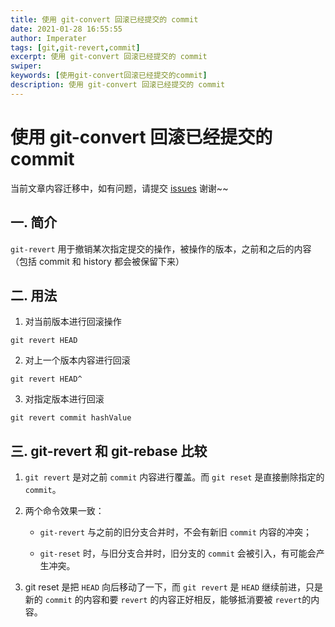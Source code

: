 ```yaml
---
title: 使用 git-convert 回滚已经提交的 commit
date: 2021-01-28 16:55:55
author: Imperater
tags: [git,git-revert,commit]
excerpt: 使用 git-convert 回滚已经提交的 commit
swiper:
keywords: [使用git-convert回滚已经提交的commit]
description: 使用 git-convert 回滚已经提交的 commit
---
```


# 使用 git-convert 回滚已经提交的 commit

当前文章内容迁移中，如有问题，请提交 [issues](https://github.com/Starrier/starrier.github.io/issues) 谢谢~~

## 一. 简介

`git-revert` 用于撤销某次指定提交的操作，被操作的版本，之前和之后的内容（包括 commit 和 history 都会被保留下来）

## 二. 用法

1. 对当前版本进行回滚操作

```git
git revert HEAD           
```

2. 对上一个版本内容进行回滚

```git
git revert HEAD^   
```

3. 对指定版本进行回滚

```git
git revert commit hashValue
```

## 三. git-revert 和 git-rebase 比较

1. `git revert` 是对之前 `commit` 内容进行覆盖。而 `git reset` 是直接删除指定的 `commit`。

2. 两个命令效果一致：
   
   - `git-revert` 与之前的旧分支合并时，不会有新旧 `commit` 内容的冲突；
     
   - `git-reset` 时，与旧分支合并时，旧分支的 `commit` 会被引入，有可能会产生冲突。
    
3. git reset 是把 `HEAD` 向后移动了一下，而 `git revert` 是 `HEAD` 继续前进，只是新的 `commit` 的内容和要 `revert` 的内容正好相反，能够抵消要被 `revert`的内容。
